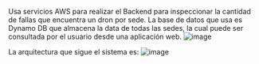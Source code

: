 Usa servicios AWS para realizar el Backend para inspeccionar la cantidad de fallas que encuentra un dron por sede. La base de datos que usa es Dynamo DB que almacena la data de todas las sedes, la cual puede ser consultada por el usuario desde una aplicación web.
![image](https://github.com/Kevin1la/AWS_DB_deteccion_fallas_por_sede/assets/132324615/be8f3ba0-83d3-4fd1-9e1a-c484d565c478)

La arquitectura que sigue el sistema es:
![image](https://github.com/Kevin1la/AWS_DB_deteccion_fallas_por_sede/assets/132324615/927ee6c7-33d9-4235-87b5-50a0dd11c94e)

